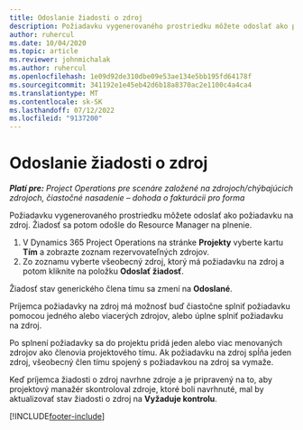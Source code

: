 ```yaml
---
title: Odoslanie žiadosti o zdroj
description: Požiadavku vygenerovaného prostriedku môžete odoslať ako požiadavku na zdroj. Žiadosť sa potom odošle do Resource Manager na plnenie.
author: ruhercul
ms.date: 10/04/2020
ms.topic: article
ms.reviewer: johnmichalak
ms.author: ruhercul
ms.openlocfilehash: 1e09d92de310dbe09e53ae134e5bb195fd64178f
ms.sourcegitcommit: 341192e1e45eb42d6b18a8370ac2e1100c4a4ca4
ms.translationtype: MT
ms.contentlocale: sk-SK
ms.lasthandoff: 07/12/2022
ms.locfileid: "9137200"
---
```

# <a name="submit-a-resource-request"></a>Odoslanie žiadosti o zdroj

_**Platí pre:** Project Operations pre scenáre založené na zdrojoch/chýbajúcich zdrojoch, čiastočné nasadenie – dohoda o fakturácii pro forma_

Požiadavku vygenerovaného prostriedku môžete odoslať ako požiadavku na zdroj. Žiadosť sa potom odošle do Resource Manager na plnenie.

1. V Dynamics 365 Project Operations na stránke **Projekty** vyberte kartu **Tím** a zobrazte zoznam rezervovateľných zdrojov. 
2. Zo zoznamu vyberte všeobecný zdroj, ktorý má požiadavku na zdroj a potom kliknite na položku **Odoslať žiadosť**.

Žiadosť stav generického člena tímu sa zmení na **Odoslané**.

Príjemca požiadavky na zdroj má možnosť buď čiastočne splniť požiadavku pomocou jedného alebo viacerých zdrojov, alebo úplne splniť požiadavku na zdroj.

Po splnení požiadavky sa do projektu pridá jeden alebo viac menovaných zdrojov ako členovia projektového tímu. Ak požiadavku na zdroj spĺňa jeden zdroj, všeobecný člen tímu spojený s požiadavkou na zdroj sa vymaže. 

Keď príjemca žiadosti o zdroj navrhne zdroje a je pripravený na to, aby projektový manažér skontroloval zdroje, ktoré boli navrhnuté, mal by aktualizovať stav žiadosti o zdroj na **Vyžaduje kontrolu**.


[!INCLUDE[footer-include](../includes/footer-banner.md)]
